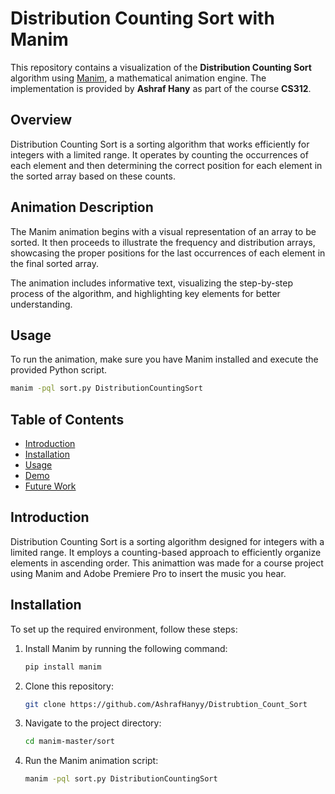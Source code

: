 # Distribution Counting Sort with Manim

This repository contains a visualization of the **Distribution Counting Sort** algorithm using [Manim](https://manim.community/), a mathematical animation engine. The implementation is provided by **Ashraf Hany** as part of the course **CS312**.

## Overview

Distribution Counting Sort is a sorting algorithm that works efficiently for integers with a limited range. It operates by counting the occurrences of each element and then determining the correct position for each element in the sorted array based on these counts.

## Animation Description

The Manim animation begins with a visual representation of an array to be sorted. It then proceeds to illustrate the frequency and distribution arrays, showcasing the proper positions for the last occurrences of each element in the final sorted array.

The animation includes informative text, visualizing the step-by-step process of the algorithm, and highlighting key elements for better understanding.

## Usage

To run the animation, make sure you have Manim installed and execute the provided Python script.

```bash
manim -pql sort.py DistributionCountingSort
```

## Table of Contents

- [Introduction](##Introduction)
- [Installation](#Installation)
- [Usage](#usage)
- [Demo](#Demo)
- [Future Work](#Futurework)

## Introduction

Distribution Counting Sort is a sorting algorithm designed for integers with a limited range. It employs a counting-based approach to efficiently organize elements in ascending order.
This animattion was made for a course project using Manim and Adobe Premiere Pro to insert the music you hear.
## Installation

To set up the required environment, follow these steps:

1. Install Manim by running the following command:

   ```bash
   pip install manim
2. Clone this repository:

   ```bash
   git clone https://github.com/AshrafHanyy/Distrubtion_Count_Sort

3. Navigate to the project directory:

   ```bash
   cd manim-master/sort

4. Run the Manim animation script:
   ```bash
   manim -pql sort.py DistributionCountingSort

